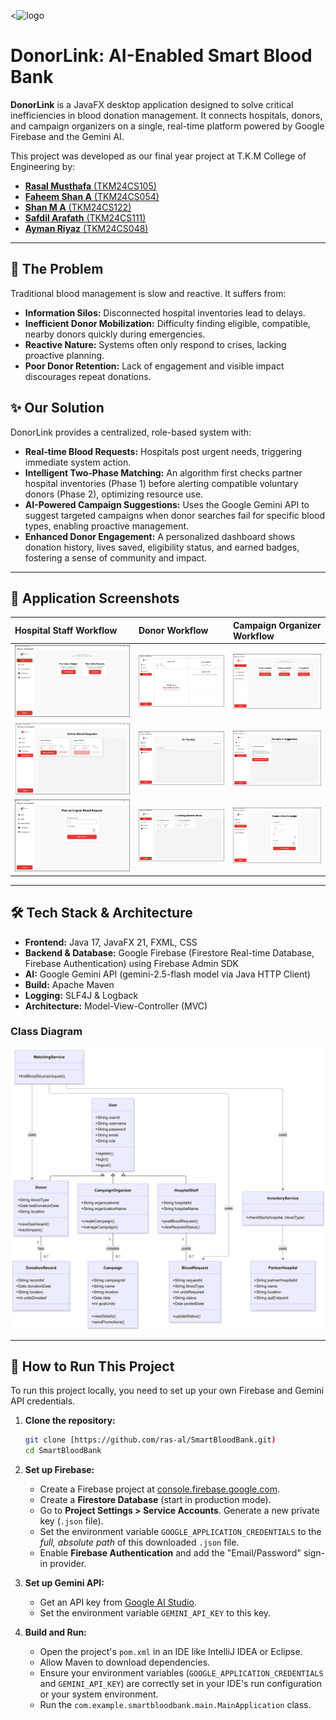 <<img width="1297" height="481" alt="logo" src="https://github.com/user-attachments/assets/21601e47-d5f4-4174-ba29-19f128a7fce5" />

# DonorLink: AI-Enabled Smart Blood Bank

**DonorLink** is a JavaFX desktop application designed to solve critical inefficiencies in blood donation management. It connects hospitals, donors, and campaign organizers on a single, real-time platform powered by Google Firebase and the Gemini AI.

This project was developed as our final year project at T.K.M College of Engineering by:
* <a href="https://www.linkedin.com/in/rasalmusthafa">**Rasal Musthafa** (TKM24CS105)</a>
* <a href="https://www.linkedin.com/in/faheem-shan-b6872a339">**Faheem Shan A** (TKM24CS054)</a>
* <a href="https://www.linkedin.com/in/shan-m-a-ab763a330/">**Shan M A** (TKM24CS122)</a>
* <a href="https://www.linkedin.com/in/safdil-arafath-277bba377/">**Safdil Arafath** (TKM24CS111)</a>
* <a href="https://www.linkedin.com/in/">**Ayman Riyaz** (TKM24CS048)</a>

---

## 🎯 The Problem
Traditional blood management is slow and reactive. It suffers from:
* **Information Silos:** Disconnected hospital inventories lead to delays.
* **Inefficient Donor Mobilization:** Difficulty finding eligible, compatible, nearby donors quickly during emergencies.
* **Reactive Nature:** Systems often only respond to crises, lacking proactive planning.
* **Poor Donor Retention:** Lack of engagement and visible impact discourages repeat donations.

## ✨ Our Solution
DonorLink provides a centralized, role-based system with:
* **Real-time Blood Requests:** Hospitals post urgent needs, triggering immediate system action.
* **Intelligent Two-Phase Matching:** An algorithm first checks partner hospital inventories (Phase 1) before alerting compatible voluntary donors (Phase 2), optimizing resource use.
* **AI-Powered Campaign Suggestions:** Uses the Google Gemini API to suggest targeted campaigns when donor searches fail for specific blood types, enabling proactive management.
* **Enhanced Donor Engagement:** A personalized dashboard shows donation history, lives saved, eligibility status, and earned badges, fostering a sense of community and impact.

---

## 📸 Application Screenshots

| Hospital Staff Workflow                  | Donor Workflow                         | Campaign Organizer Workflow          |
| :--------------------------------------- | :------------------------------------- | :----------------------------------- |
| ![Hospital Dashboard](images/hospital_dashboard.png) | ![Donor Dashboard](images/donor_dashboard.png) | ![Organizer Dashboard](images/organizer_dashboard.png) |
| ![Request Status](images/request_status.png)         | ![Notifications](images/notifications.png)     | ![AI Suggestions](images/ai_suggestions.png)         |
| ![Post Request](images/post_request.png)             | ![Find Drive](images/find_drive.png)           | ![Create Campaign](images/create_campaign.png)       |

---

## 🛠️ Tech Stack & Architecture
* **Frontend:** Java 17, JavaFX 21, FXML, CSS
* **Backend & Database:** Google Firebase (Firestore Real-time Database, Firebase Authentication) using Firebase Admin SDK
* **AI:** Google Gemini API (gemini-2.5-flash model via Java HTTP Client)
* **Build:** Apache Maven
* **Logging:** SLF4J & Logback
* **Architecture:** Model-View-Controller (MVC)

### Class Diagram
![Class Diagram of DonorLink](https://github.com/ras-al/SmartBloodBank/blob/master/class%20diagram.png)

---

## 🚀 How to Run This Project

To run this project locally, you need to set up your own Firebase and Gemini API credentials.

1.  **Clone the repository:**
    ```bash
    git clone [https://github.com/ras-al/SmartBloodBank.git)
    cd SmartBloodBank
    ```
2.  **Set up Firebase:**
    * Create a Firebase project at [console.firebase.google.com](https://console.firebase.google.com/).
    * Create a **Firestore Database** (start in production mode).
    * Go to **Project Settings > Service Accounts**. Generate a new private key (`.json` file).
    * Set the environment variable `GOOGLE_APPLICATION_CREDENTIALS` to the *full, absolute path* of this downloaded `.json` file.
    * Enable **Firebase Authentication** and add the "Email/Password" sign-in provider.

3.  **Set up Gemini API:**
    * Get an API key from [Google AI Studio](https://aistudio.google.com/).
    * Set the environment variable `GEMINI_API_KEY` to this key.

4.  **Build and Run:**
    * Open the project's `pom.xml` in an IDE like IntelliJ IDEA or Eclipse.
    * Allow Maven to download dependencies.
    * Ensure your environment variables (`GOOGLE_APPLICATION_CREDENTIALS` and `GEMINI_API_KEY`) are correctly set in your IDE's run configuration or your system environment.
    * Run the `com.example.smartbloodbank.main.MainApplication` class.
